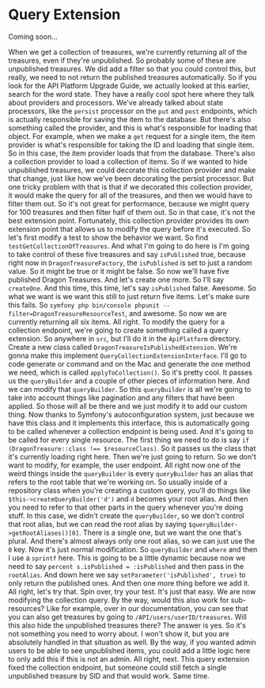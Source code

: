 # Query Extension

Coming soon...

When we get a collection of treasures, we're currently returning all of the treasures, even if they're unpublished. So probably some of these are unpublished treasures. We did add a filter so that you could control this, but really, we need to not return the published treasures automatically. So if you look for the API Platform Upgrade Guide, we actually looked at this earlier, search for the word state. They have a really cool spot here where they talk about providers and processors. We've already talked about state processors, like the `persist` processor on the `put` and `post` endpoints, which is actually responsible for saving the item to the database. But there's also something called the provider, and this is what's responsible for loading that object. For example, when we make a `get` request for a single item, the item provider is what's responsible for taking the ID and loading that single item. So in this case, the item provider loads that from the database. There's also a collection provider to load a collection of items. So if we wanted to hide unpublished treasures, we could decorate this collection provider and make that change, just like how we've been decorating the persist processor. But one tricky problem with that is that if we decorated this collection provider, it would make the query for all of the treasures, and then we would have to filter them out. So it's not great for performance, because we might query for 100 treasures and then filter half of them out. So in that case, it's not the best extension point. Fortunately, this collection provider provides its own extension point that allows us to modify the query before it's executed. So let's first modify a test to show the behavior we want. So find `testGetCollectionOfTreasures`. And what I'm going to do here is I'm going to take control of these five treasures and say `isPublished` true, because right now in `DragonTreasureFactory`, the `isPublished` is set to just a random value. So it might be true or it might be false. So now we'll have five published Dragon Treasures. And let's create one more. So I'll say `createOne`. And this time, this time, let's say `isPublished` false. Awesome. So what we want is we want this still to just return five items. Let's make sure this fails. So `symfony php bin/console phpunit --filter=DragonTreasureResourceTest`, and awesome. So now we are currently returning all six items. All right. To modify the query for a collection endpoint, we're going to create something called a query extension. So anywhere in `src`, but I'll do it in the `ApiPlatform` directory. Create a new class called `DragonTreasureIsPublishedExtension`. We're gonna make this implement `QueryCollectionExtensionInterface`. I'll go to code generate or command and on the Mac and generate the one method we need, which is called `applyToCollection()`. So it's pretty cool. It passes us the `queryBuilder` and a couple of other pieces of information here. And we can modify that `queryBuilder`. So this `queryBuilder` is all we're going to take into account things like pagination and any filters that have been applied. So those will all be there and we just modify it to add our custom thing. Now thanks to Symfony's autoconfiguration system, just because we have this class and it implements this interface, this is automatically going to be called whenever a collection endpoint is being used. And it's going to be called for every single resource. The first thing we need to do is say `if (DragonTreasure::class !== $resourceClass)`. So it passes us the class that it's currently loading right here. Then we're just going to return. So we don't want to modify, for example, the user endpoint. All right now one of the weird things inside the `queryBuilder` is every `queryBuilder` has an alias that refers to the root table that we're working on. So usually inside of a repository class when you're creating a custom query, you'll do things like `$this->createQueryBuilder('d')` and `d` becomes your root alias. And then you need to refer to that other parts in the query whenever you're doing stuff. In this case, we didn't create the `queryBuilder`, so we don't control that root alias, but we can read the root alias by saying `$queryBuilder->getRootAliases()[0]`. There is a single one, but we want the one that's plural. And there's almost always only one root alias, so we can just use the `0` key. Now it's just normal modification. So `queryBuilder` and `where` and then I use a `sprintf` here. This is going to be a little dynamic because now we need to say `percent s.isPublished = :isPublished` and then pass in the `rootAlias`. And down here we say `setParameter('isPublished', true)` to only return the published ones. And then one more thing before we add it. All right, let's try that. Spin over, try your test. It's just that easy. We are now modifying the collection query. By the way, would this also work for sub-resources? Like for example, over in our documentation, you can see that you can also get treasures by going to `/API/users/userID/treasures`. Will this also hide the unpublished treasures there? The answer is yes. So it's not something you need to worry about. I won't show it, but you are absolutely handled in that situation as well. By the way, if you wanted admin users to be able to see unpublished items, you could add a little logic here to only add this if this is not an admin. All right, next. This query extension fixed the collection endpoint, but someone could still fetch a single unpublished treasure by SID and that would work. Same time.
